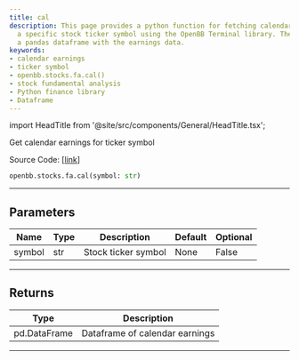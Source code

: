 ```yaml
---
title: cal
description: This page provides a python function for fetching calendar earnings of
  a specific stock ticker symbol using the OpenBB Terminal library. The function returns
  a pandas dataframe with the earnings data.
keywords:
- calendar earnings
- ticker symbol
- openbb.stocks.fa.cal()
- stock fundamental analysis
- Python finance library
- Dataframe
---
```


import HeadTitle from '@site/src/components/General/HeadTitle.tsx';

<HeadTitle title="stocks.fa.cal - Reference | OpenBB SDK Docs" />

Get calendar earnings for ticker symbol

Source Code: [[link](https://github.com/OpenBB-finance/OpenBBTerminal/tree/main/openbb_terminal/stocks/fundamental_analysis/yahoo_finance_model.py#L179)]

```python
openbb.stocks.fa.cal(symbol: str)
```

---

## Parameters

| Name | Type | Description | Default | Optional |
| ---- | ---- | ----------- | ------- | -------- |
| symbol | str | Stock ticker symbol | None | False |


---

## Returns

| Type | Description |
| ---- | ----------- |
| pd.DataFrame | Dataframe of calendar earnings |
---
